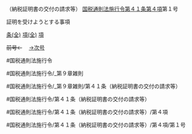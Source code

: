 （納税証明書の交付の請求等）
[国税通則法施行令第４１条第４項](国税通則法施行＿令＿第４１条第４項)第１号

証明を受けようとする事項

[条(全)](国税通則法施行＿令＿第４１条_.md)    [項(全)](国税通則法施行＿令＿第４１条第４項_.md)    [項](国税通則法施行＿令＿第４１条第４項.md)

~~前号←~~　  [→次号](国税通則法施行＿令＿第４１条第４項第２号.md)

#国税通則法施行令

#国税通則法施行令/_第９章雑則

#国税通則法施行令/_第９章雑則/第４１条（納税証明書の交付の請求等）

#国税通則法施行令/第４１条（納税証明書の交付の請求等）

#国税通則法施行令/第４１条（納税証明書の交付の請求等）/第４項

#国税通則法施行令/第４１条（納税証明書の交付の請求等）/第４項/第１号

